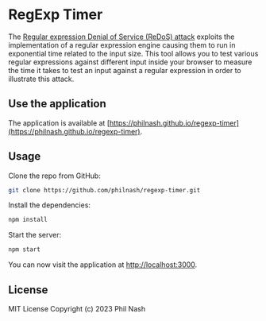 # RegExp Timer

The [Regular expression Denial of Service (ReDoS) attack](https://owasp.org/www-community/attacks/Regular_expression_Denial_of_Service_-_ReDoS) exploits the implementation of a regular expression engine causing them to run in exponential time related to the input size. This tool allows you to test various regular expressions against different input inside your browser to measure the time it takes to test an input against a regular expression in order to illustrate this attack.

## Use the application

The application is available at [https://philnash.github.io/regexp-timer](https://philnash.github.io/regexp-timer).

## Usage

Clone the repo from GitHub:

```sh
git clone https://github.com/philnash/regexp-timer.git
```

Install the dependencies:

```sh
npm install
```

Start the server:

```sh
npm start
```

You can now visit the application at [http://localhost:3000](http://localhost:3000).

## License

MIT License Copyright (c) 2023 Phil Nash
